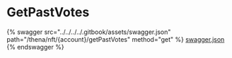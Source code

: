 # GetPastVotes

{% swagger src="../../../../.gitbook/assets/swagger.json" path="/thena/nft/{account}/getPastVotes" method="get" %}
[swagger.json](../../../../.gitbook/assets/swagger.json)
{% endswagger %}
